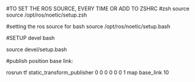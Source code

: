 #TO SET THE ROS SOURCE, EVERY TIME OR ADD TO ZSHRC
#zsh source
source /opt/ros/noetic/setup.zsh

#setting the ros source for bash
source /opt/ros/noetic/setup.bash


#SETUP devel bash

source devel/setup.bash


#publish position base link:

rosrun tf static_transform_publisher 0 0 0 0 0 0 1 map base_link 10

